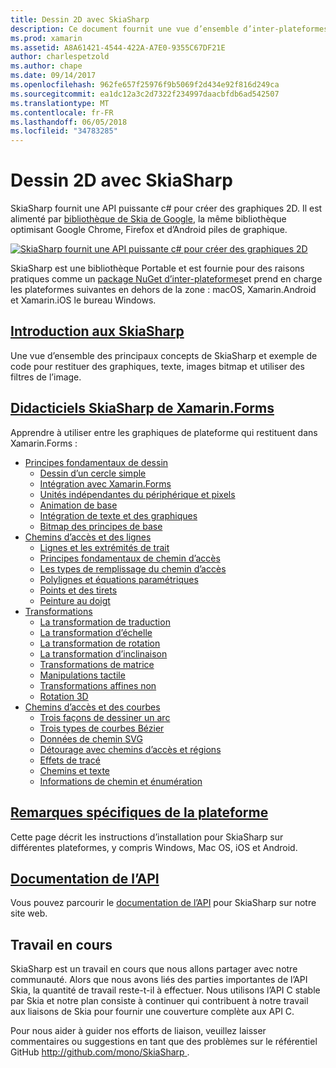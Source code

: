 ```yaml
---
title: Dessin 2D avec SkiaSharp
description: Ce document fournit une vue d’ensemble d’inter-plateformes 2D dessiner avec SkiaSharp. Il lie à guides pas à pas qui décrivent SkiaSharp et ses diverses API.
ms.prod: xamarin
ms.assetid: A8A61421-4544-422A-A7E0-9355C67DF21E
author: charlespetzold
ms.author: chape
ms.date: 09/14/2017
ms.openlocfilehash: 962fe657f25976f9b5069f2d434e92f816d249ca
ms.sourcegitcommit: ea1dc12a3c2d7322f234997daacbfdb6ad542507
ms.translationtype: MT
ms.contentlocale: fr-FR
ms.lasthandoff: 06/05/2018
ms.locfileid: "34783285"
---
```

# <a name="2d-drawing-with-skiasharp"></a>Dessin 2D avec SkiaSharp

SkiaSharp fournit une API puissante c# pour créer des graphiques 2D. Il est alimenté par [bibliothèque de Skia de Google](http://skia.org), la même bibliothèque optimisant Google Chrome, Firefox et d’Android piles de graphique.

[![](images/ide-sml.png "SkiaSharp fournit une API puissante c# pour créer des graphiques 2D")](images/ide.png#lightbox)

SkiaSharp est une bibliothèque Portable et est fournie pour des raisons pratiques comme un [package NuGet d’inter-plateformes](https://www.nuget.org/packages/SkiaSharp)et prend en charge les plateformes suivantes en dehors de la zone : macOS, Xamarin.Android et Xamarin.iOS le bureau Windows.

## <a name="introduction-to-skiasharpgraphics-gamesskiasharpintroductionmd"></a>[Introduction aux SkiaSharp](~/graphics-games/skiasharp/introduction.md)

Une vue d’ensemble des principaux concepts de SkiaSharp et exemple de code pour restituer des graphiques, texte, images bitmap et utiliser des filtres de l’image.

## <a name="skiasharp-tutorials-for-xamarinformsxamarin-formsuser-interfacegraphicsskiasharpindexmd"></a>[Didacticiels SkiaSharp de Xamarin.Forms](~/xamarin-forms/user-interface/graphics/skiasharp/index.md)

Apprendre à utiliser entre les graphiques de plateforme qui restituent dans Xamarin.Forms :

- [Principes fondamentaux de dessin](~/xamarin-forms/user-interface/graphics/skiasharp/basics/index.md)
  * [Dessin d’un cercle simple](~/xamarin-forms/user-interface/graphics/skiasharp/basics/circle.md)
  * [Intégration avec Xamarin.Forms](~/xamarin-forms/user-interface/graphics/skiasharp/basics/integration.md)
  * [Unités indépendantes du périphérique et pixels](~/xamarin-forms/user-interface/graphics/skiasharp/basics/pixels.md)
  * [Animation de base](~/xamarin-forms/user-interface/graphics/skiasharp/basics/animation.md)
  * [Intégration de texte et des graphiques](~/xamarin-forms/user-interface/graphics/skiasharp/basics/text.md)
  * [Bitmap des principes de base](~/xamarin-forms/user-interface/graphics/skiasharp/basics/bitmaps.md)
- [Chemins d’accès et des lignes](~/xamarin-forms/user-interface/graphics/skiasharp/paths/index.md)
  * [Lignes et les extrémités de trait](~/xamarin-forms/user-interface/graphics/skiasharp/paths/lines.md)
  * [Principes fondamentaux de chemin d’accès](~/xamarin-forms/user-interface/graphics/skiasharp/paths/paths.md)
  * [Les types de remplissage du chemin d’accès](~/xamarin-forms/user-interface/graphics/skiasharp/paths/fill-types.md)
  * [Polylignes et équations paramétriques](~/xamarin-forms/user-interface/graphics/skiasharp/paths/polylines.md)
  * [Points et des tirets](~/xamarin-forms/user-interface/graphics/skiasharp/paths/dots.md)
  * [Peinture au doigt](~/xamarin-forms/user-interface/graphics/skiasharp/paths/finger-paint.md)
- [Transformations](~/xamarin-forms/user-interface/graphics/skiasharp/transforms/index.md)
  * [La transformation de traduction](~/xamarin-forms/user-interface/graphics/skiasharp/transforms/translate.md)
  * [La transformation d’échelle](~/xamarin-forms/user-interface/graphics/skiasharp/transforms/scale.md)
  * [La transformation de rotation](~/xamarin-forms/user-interface/graphics/skiasharp/transforms/rotate.md)
  * [La transformation d’inclinaison](~/xamarin-forms/user-interface/graphics/skiasharp/transforms/skew.md)
  * [Transformations de matrice](~/xamarin-forms/user-interface/graphics/skiasharp/transforms/matrix.md)
  * [Manipulations tactile](~/xamarin-forms/user-interface/graphics/skiasharp/transforms/touch.md)
  * [Transformations affines non](~/xamarin-forms/user-interface/graphics/skiasharp/transforms/non-affine.md)
  * [Rotation 3D](~/xamarin-forms/user-interface/graphics/skiasharp/transforms/3d-rotation.md)
- [Chemins d’accès et des courbes](~/xamarin-forms/user-interface/graphics/skiasharp/curves/index.md)
  * [Trois façons de dessiner un arc](~/xamarin-forms/user-interface/graphics/skiasharp/curves/arcs.md)
  * [Trois types de courbes Bézier](~/xamarin-forms/user-interface/graphics/skiasharp/curves/beziers.md)
  * [Données de chemin SVG](~/xamarin-forms/user-interface/graphics/skiasharp/curves/path-data.md)
  * [Détourage avec chemins d’accès et régions](~/xamarin-forms/user-interface/graphics/skiasharp/curves/clipping.md)
  * [Effets de tracé](~/xamarin-forms/user-interface/graphics/skiasharp/curves/effects.md)
  * [Chemins et texte](~/xamarin-forms/user-interface/graphics/skiasharp/curves/text-paths.md)
  * [Informations de chemin et énumération](~/xamarin-forms/user-interface/graphics/skiasharp/curves/information.md)

## <a name="platform-specific-notesgraphics-gamesskiasharpplatformmd"></a>[Remarques spécifiques de la plateforme](~/graphics-games/skiasharp/platform.md)

Cette page décrit les instructions d’installation pour SkiaSharp sur différentes plateformes, y compris Windows, Mac OS, iOS et Android.

## <a name="api-documentationhttpsdeveloperxamarincomapinamespaceskiasharp"></a>[Documentation de l’API](https://developer.xamarin.com/api/namespace/SkiaSharp/)

Vous pouvez parcourir le [documentation de l’API](https://developer.xamarin.com/api/namespace/SkiaSharp/) pour SkiaSharp sur notre site web.

## <a name="work-in-progress"></a>Travail en cours

SkiaSharp est un travail en cours que nous allons partager avec notre communauté. Alors que nous avons liés des parties importantes de l’API Skia, la quantité de travail reste-t-il à effectuer. Nous utilisons l’API C stable par Skia et notre plan consiste à continuer qui contribuent à notre travail aux liaisons de Skia pour fournir une couverture complète aux API C.

Pour nous aider à guider nos efforts de liaison, veuillez laisser commentaires ou suggestions en tant que des problèmes sur le référentiel GitHub [ http://github.com/mono/SkiaSharp ](http://github.com/mono/SkiaSharp).
